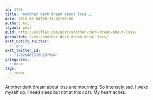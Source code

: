 ```yaml
---
id: 1775
title: 'Another dark dream about loss …'
date: 2012-03-04T08:35:02+00:00
author: Avi
layout: post
guid: http://aviflax.com/post/another-dark-dream-about-loss/
permalink: /post/another-dark-dream-about-loss/
aktt_notify_twitter:
  - 'yes'
aktt_twitter_id:
  - "176284615760297984"
categories:
  - none
tags:
  - tweet
---
```

Another dark dream about loss and mourning. So intensely sad, I wake myself up. I need sleep but not at this cost. My heart aches.